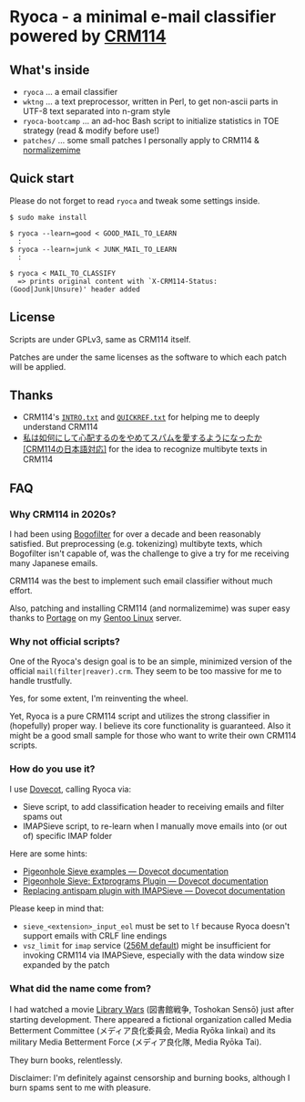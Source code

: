 Ryoca - a minimal e-mail classifier powered by [CRM114](https://crm114.sourceforge.net/)
============================================================

What's inside
---------------

* `ryoca` ... a email classifier
* `wktng` ... a text preprocessor, written in Perl, to get non-ascii parts in UTF-8 text separated into n-gram style
* `ryoca-bootcamp` ... an ad-hoc Bash script to initialize statistics in TOE strategy (read & modify before use!)
* `patches/` ... some small patches I personally apply to CRM114 & [normalizemime](http://hyvatti.iki.fi/~jaakko/spam/)

Quick start
-------------

Please do not forget to read `ryoca` and tweak some settings inside.

	$ sudo make install
	 
	$ ryoca --learn=good < GOOD_MAIL_TO_LEARN
      :
	$ ryoca --learn=junk < JUNK_MAIL_TO_LEARN
      :
	 
	$ ryoca < MAIL_TO_CLASSIFY
	  => prints original content with `X-CRM114-Status: (Good|Junk|Unsure)' header added

License
---------

Scripts are under GPLv3, same as CRM114 itself.

Patches are under the same licenses as the software to which each patch will be applied.

Thanks
--------

* CRM114's [`INTRO.txt`](http://crm114.sourceforge.net/docs/INTRO.txt) and [`QUICKREF.txt`](http://crm114.sourceforge.net/docs/QUICKREF.txt) for helping me to deeply understand CRM114
* [私は如何にして心配するのをやめてスパムを愛するようになったか \[CRM114の日本語対応\]](https://www.higuchi.com/item/121) for the idea to recognize multibyte texts in CRM114

FAQ
-----

### Why CRM114 in 2020s?

I had been using [Bogofilter](https://bogofilter.sourceforge.io/) for over a decade and been reasonably satisfied.
But preprocessing (e.g. tokenizing) multibyte texts, which Bogofilter isn't capable of, was the challenge to give a try for me receiving many Japanese emails.

CRM114 was the best to implement such email classifier without much effort.

Also, patching and installing CRM114 (and normalizemime) was super easy thanks to [Portage](https://wiki.gentoo.org/wiki/Portage) on my [Gentoo Linux](https://www.gentoo.org/) server.

### Why not official scripts?

One of the Ryoca's design goal is to be an simple, minimized version of the official `mail(filter|reaver).crm`.
They seem to be too massive for me to handle trustfully.

Yes, for some extent, I'm reinventing the wheel.

Yet, Ryoca is a pure CRM114 script and utilizes the strong classifier in (hopefully) proper way.
I believe its core functionality is guaranteed.
Also it might be a good small sample for those who want to write their own CRM114 scripts.

### How do you use it?

I use [Dovecot](https://dovecot.org/), calling Ryoca via:

* Sieve script, to add classification header to receiving emails and filter spams out
* IMAPSieve script, to re-learn when I manually move emails into (or out of) specific IMAP folder

Here are some hints:

* [Pigeonhole Sieve examples — Dovecot documentation](https://doc.dovecot.org/configuration_manual/sieve/examples/)
* [Pigeonhole Sieve: Extprograms Plugin — Dovecot documentation](https://doc.dovecot.org/configuration_manual/sieve/plugins/extprograms/)
* [Replacing antispam plugin with IMAPSieve — Dovecot documentation](https://doc.dovecot.org/configuration_manual/howto/antispam_with_sieve/)

Please keep in mind that:

* `sieve_<extension>_input_eol` must be set to `lf` because Ryoca doesn't support emails with CRLF line endings
* `vsz_limit` for `imap` service ([256M default](https://doc.dovecot.org/settings/core/#core_setting-default_vsz_limit)) might be insufficient for invoking CRM114 via IMAPSieve, especially with the data window size expanded by the patch

### What did the name come from?

I had watched a movie [Library Wars](https://en.wikipedia.org/wiki/Library_Wars_(film)) (図書館戦争, Toshokan Sensō) just after starting development.
There appeared a fictional organization called Media Betterment Committee (メディア良化委員会, Media Ryōka Iinkai)
and its military Media Betterment Force (メディア良化隊, Media Ryōka Tai).

They burn books, relentlessly.

Disclaimer: I'm definitely against censorship and burning books, although I burn spams sent to me with pleasure.
